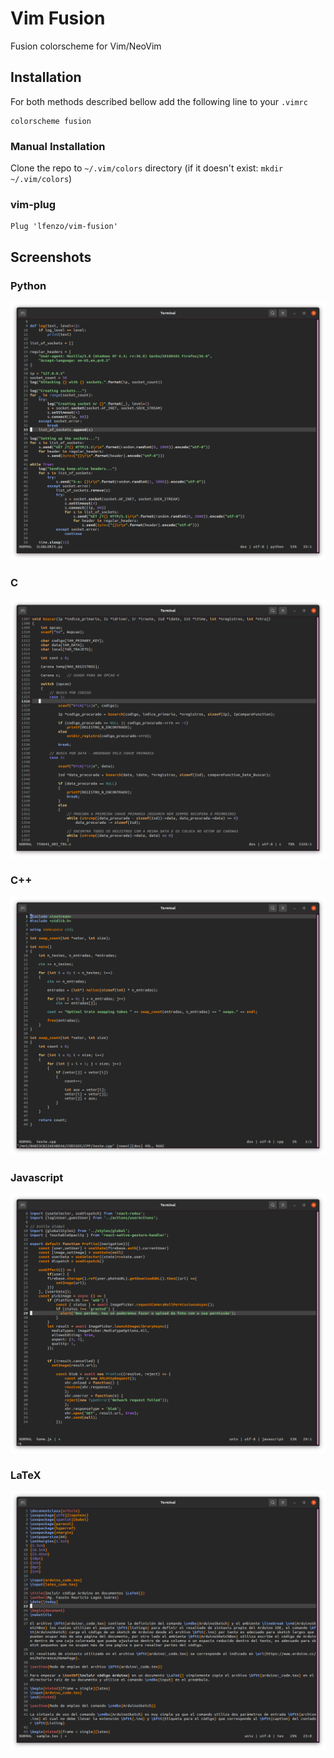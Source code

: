 # Vim Fusion

Fusion colorscheme for Vim/NeoVim

## Installation

For both methods described bellow add the following line to your `.vimrc`

```console
colorscheme fusion
```

### Manual Installation

Clone the repo to `~/.vim/colors` directory (if it doesn't exist: `mkdir ~/.vim/colors`)

### vim-plug

```console
Plug 'lfenzo/vim-fusion'
```

## Screenshots

### Python
![](./screenshots/python.png)

### C
![](./screenshots/C.png)

### C++
![](./screenshots/Cpp.png)

### Javascript
![](./screenshots/javascript.png)

### LaTeX
![](./screenshots/latex.png)
